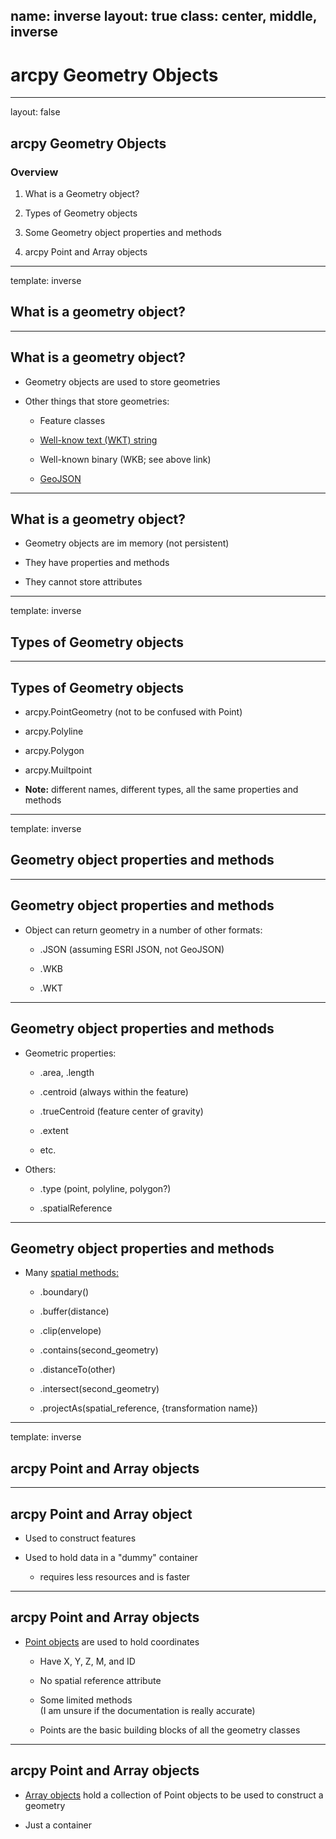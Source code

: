name: inverse
layout: true
class: center, middle, inverse
---
# arcpy Geometry Objects
---
layout: false
## arcpy Geometry Objects

### Overview

1. What is a Geometry object?

2. Types of Geometry objects

3. Some Geometry object properties and methods

3. arcpy Point and Array objects

<!---4. How to use Geometry object: an example-->
---
template: inverse
## What is a geometry object?
---
## What is a geometry object?

- Geometry objects are used to store geometries

- Other things that store geometries:

    - Feature classes

    - [Well-know text (WKT) string](http://en.wikipedia.org/wiki/Well-known_text)

    - Well-known binary (WKB; see above link)

    - [GeoJSON](http://geojson.org/geojson-spec.html)
---
## What is a geometry object?

- Geometry objects are im memory (not persistent)

- They have properties and methods

- They cannot store attributes
---
template: inverse
## Types of Geometry objects
---
## Types of Geometry objects

- arcpy.PointGeometry (not to be confused with Point)

- arcpy.Polyline

- arcpy.Polygon

- arcpy.Muiltpoint

- **Note:** different names, different types,
  all the same properties and methods
---
template: inverse
## Geometry object properties and methods
---
## Geometry object properties and methods

- Object can return geometry in a number of other formats:

    - .JSON (assuming ESRI JSON, not GeoJSON)

    - .WKB

    - .WKT
---
## Geometry object properties and methods

- Geometric properties:

    - .area, .length

    - .centroid (always within the feature)

    - .trueCentroid (feature center of gravity)

    - .extent

    - etc.

- Others:

    - .type (point, polyline, polygon?)

    - .spatialReference
---
## Geometry object properties and methods

- Many [spatial methods:](http://resources.arcgis.com/en/help/main/10.2/index.html#//018z00000070000000)

    - .boundary()

    - .buffer(distance)

    - .clip(envelope)

    - .contains(second_geometry)

    - .distanceTo(other)

    - .intersect(second_geometry)

    - .projectAs(spatial_reference, {transformation name})
---
template: inverse
## arcpy Point and Array objects
---
## arcpy Point and Array object

- Used to construct features

- Used to hold data in a "dummy" container

    - requires less resources and is faster
---
## arcpy Point and Array objects

- [Point objects](http://resources.arcgis.com/en/help/main/10.2/index.html#/Point/018z0000006t000000/)
  are used to hold coordinates

    - Have X, Y, Z, M, and ID

    - No spatial reference attribute

    - Some limited methods   
      (I am unsure if the documentation is really accurate)

    - Points are the basic building blocks of all the geometry classes
---
## arcpy Point and Array objects

- [Array objects](http://resources.arcgis.com/en/help/main/10.2/index.html#/Array/018z0000006n000000/)
  hold a collection of Point objects to be used to construct a geometry

- Just a container
